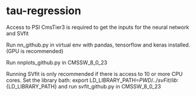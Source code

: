 # tau-regression


Access to PSI CmsTier3 is required to get the inputs for the neural network and SVfit

Run nn_github.py in virtual env with pandas, tensorflow and keras installed. (GPU is recommended)

Run nnplots_github.py in CMSSW_8_0_23

Running SVfit is only recommended if there is access to 10 or more CPU cores.
Set the library bath: export LD_LIBRARY_PATH=${PWD}/../svFit/lib:${LD_LIBRARY_PATH} and 
run svfit_github.py in CMSSW_8_0_23
